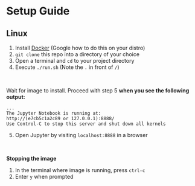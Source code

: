 # Setup Guide

## Linux

1. Install [Docker](https://docs.docker.com/engine/install/) (Google how to do this on your distro)
2. `git clone` this repo into a directory of your choice
3. Open a terminal and `cd` to your project directory
4. Execute `./run.sh` (Note the `.` in front of `/`)

<br/>

Wait for image to install. Proceed with step 5 **when you see the following output:**

    ...
    The Jupyter Notebook is running at:
    http://(e7cb5c1a2c89 or 127.0.0.1):8888/
    Use Control-C to stop this server and shut down all kernels

5. Open Jupyter by visiting `localhost:8888` in a browser

<br/>

**Stopping the image**

1. In the terminal where image is running, press `ctrl-c`
2. Enter `y` when prompted

